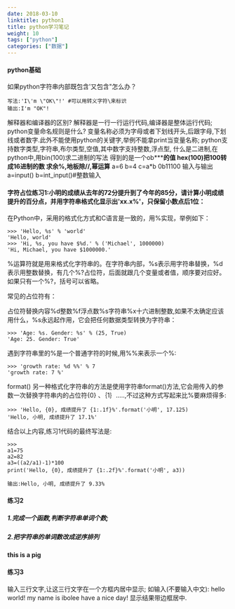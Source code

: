 ```yaml
---
date: 2018-03-10
linktitle: python1
title: python学习笔记
weight: 10
tags: ["python"]
categories: ["数据"]
---
```

#### python基础

如果python字符串内部既包含'又包含"怎么办？
```
写法:'I\'m \"OK\"!' #可以用转义字符\来标识
输出:I'm "OK"! 
```


解释器和编译器的区别?
解释器是一行一行运行代码,编译器是整体运行代码;
python变量命名规则是什么?
变量名称必须为字母或者下划线开头,后跟字母,下划线或者数字.此外不能使用python的关键字,举例不能拿print当变量名称;
python支持数字类型,字符串,布尔类型,空值,其中数字支持整数,浮点型,
什么是二进制,在python中,用bin(100)求二进制的写法
得到的是一个ob*****的值 hex(100)把100转成16进制的数
求余%,地板除//,幂运算**
a=6
b=4
c=a*b
0b11100
输入与输出
a=input()
b=int_input()#整数输入

#### 字符占位练习1:小明的成绩从去年的72分提升到了今年的85分，请计算小明成绩提升的百分点，并用字符串格式化显示出'xx.x%'，只保留小数点后1位：

在Python中，采用的格式化方式和C语言是一致的，用%实现，举例如下：

```
>>> 'Hello, %s' % 'world'
'Hello, world'
>>> 'Hi, %s, you have $%d.' % ('Michael', 1000000)
'Hi, Michael, you have $1000000.' 
```
%运算符就是用来格式化字符串的。在字符串内部，%s表示用字符串替换，%d表示用整数替换，有几个%?占位符，后面就跟几个变量或者值，顺序要对应好。如果只有一个%?，括号可以省略。

常见的占位符有：

占位符替换内容%d整数%f浮点数%s字符串%x十六进制整数,如果不太确定应该用什么，%s永远起作用，它会把任何数据类型转换为字符串：
```
>>> 'Age: %s. Gender: %s' % (25, True)
'Age: 25. Gender: True' 
```
遇到字符串里的%是一个普通字符的时候,用%%来表示一个%:
```
>>> 'growth rate: %d %%' % 7
'growth rate: 7 %' 
```
format()
另一种格式化字符串的方法是使用字符串format()方法,它会用传入的参数一次替换字符串内的占位符{0} 、｛1｝.....,不过这种方式写起来比%要麻烦得多:
```
>>> 'Hello, {0}, 成绩提升了 {1:.1f}%'.format('小明', 17.125)
'Hello, 小明, 成绩提升了 17.1%' 
```
结合以上内容,练习1代码的最终写法是:

```
>>>
a1=75
a2=82
a3=((a2/a1)-1)*100
print('Hello, {0}, 成绩提升了 {1:.2f}%'.format('小明', a3))

输出:Hello, 小明, 成绩提升了 9.33%
```
#### 练习2

##### 1.完成一个函数,判断字符串单词个数;
##### 2.把字符串的单词数改成逆序排列
__this is a pig__

#### 练习3
输入三行文字,让这三行文字在一个方框内居中显示;
如输入(不要输入中文):
hello world!
my name is ibolee
have a nice day!
显示结果带边框居中.


